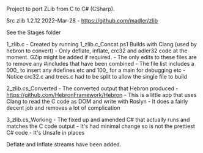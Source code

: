 

Project to port ZLib from C to C# (CSharp).

Src zlib 1.2.12 2022-Mar-28 - https://github.com/madler/zlib

See the Stages folder

1_zlib.c            - Created by running 1_zlib.c_Concat.ps1 Builds with Clang (used by hebron to convert)
                    - Only deflate, inflate, crc32 and adler32 code at the moment. GZip might be added if required.
                    - The only edits to these files are to remove any #includes that have been combined
                    - The file list includes a 000_ to insert any #defines etc and 100_ for a main for debugging etc
                    - Notice crc32.c and trees.c had to be split to allow the single file to build

2_zlib.cs_Converted - The converted output that Hebron produced - https://github.com/HebronFramework/Hebron
                    - This is a little app that uses Clang to read the C code as DOM and write with Roslyn
                    - It does a fairly decent job and removes a lot of complication

3_zlib.cs_Working   - The fixed up and amended C# that actually runs and matches the C code output
                    - It's had minimal change so is not the prettiest C# code
                    - It's Unsafe in places
          
Deflate and Inflate streams have been added.
